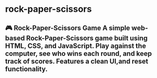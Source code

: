 # rock-paper-scissors
## 🎮 Rock-Paper-Scissors Game  A simple web-based Rock-Paper-Scissors game built using **HTML**, **CSS**, and **JavaScript**. Play against the computer, see who wins each round, and keep track of scores. Features a clean UI,and reset functionality.
